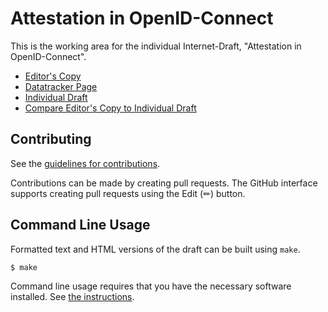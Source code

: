 # Attestation in OpenID-Connect

This is the working area for the individual Internet-Draft, "Attestation in OpenID-Connect".

* [Editor's Copy](https://nedmsmith.github.io/draft-sh-rats-oidc-attest/draft-sh-rats-oidc-attest.html)
* [Datatracker Page](https://datatracker.ietf.org/doc/draft-sh-rats-oidc-attest)
* [Individual Draft](https://datatracker.ietf.org/doc/html/draft-sh-rats-oidc-attest)
* [Compare Editor's Copy to Individual Draft](https://nedmsmith.github.io/draft-sh-rats-oidc-attest/draft-sh-rats-oidc-attest.diff)


## Contributing

See the
[guidelines for contributions](https://github.com/nedmsmith/draft-sh-rats-oidc-attest/blob/main/CONTRIBUTING.md).

Contributions can be made by creating pull requests.
The GitHub interface supports creating pull requests using the Edit (✏) button.


## Command Line Usage

Formatted text and HTML versions of the draft can be built using `make`.

```sh
$ make
```

Command line usage requires that you have the necessary software installed.  See
[the instructions](https://github.com/martinthomson/i-d-template/blob/main/doc/SETUP.md).

